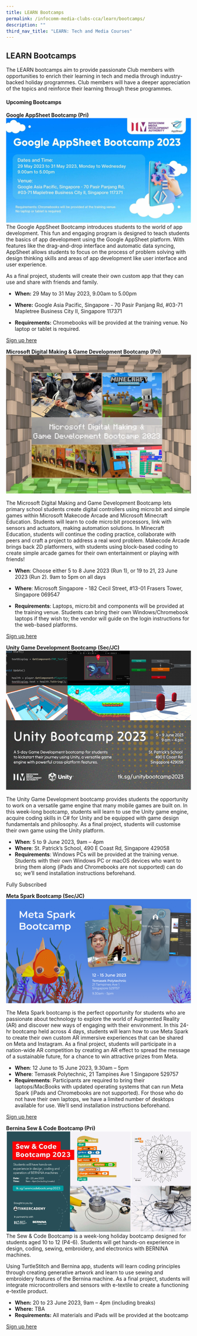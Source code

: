 ```yaml
---
title: LEARN Bootcamps
permalink: /infocomm-media-clubs-cca/learn/bootcamps/
description: ""
third_nav_title: "LEARN: Tech and Media Courses"
---
```

## LEARN Bootcamps

The LEARN bootcamps aim to provide passionate Club members with opportunities to enrich their learning in tech and media through industry-backed holiday programmes. Club members will have a deeper appreciation of the topics and reinforce their learning through these programmes.

#### Upcoming Bootcamps

**Google AppSheet Bootcamp (Pri)**
![](/images/web%20banner.jpg)
The Google AppSheet Bootcamp introduces students to the world of app development. This fun and engaging program is designed to teach students the basics of app development using the Google AppSheet platform. With features like the drag-and-drop interface and automatic data syncing, AppSheet allows students to focus on the process of problem solving with design thinking skills and areas of app development like user interface and user experience.&nbsp;

As a final project, students will create their own custom app that they can use and share with friends and family.

* **When:** 29 May to 31 May 2023, 9.00am to 5.00pm

* **Where:** Google Asia Pacific, Singapore - 70 Pasir Panjang Rd, #03-71 Mapletree Business City II, Singapore 117371

* **Requirements:** Chromebooks will be provided at the training venue. No laptop or tablet is required.

[Sign up here](https://go.gov.sg/google-appsheet2023 )

**Microsoft Digital Making &amp; Game Development Bootcamp (Pri)**
![](/images/Icmclub/microsoft%20digital%20making%20&amp;%20game%20development%20bootcamp%20(pri).jpg)

The Microsoft Digital Making and Game Development Bootcamp lets primary school students create digital controllers using micro:bit and simple games within Microsoft Makecode Arcade and Microsoft Minecraft Education. Students will learn to code micro:bit processors, link with sensors and actuators, making automation solutions. In Minecraft Education, students will continue the coding practice, collaborate with peers and craft a project to address a real word problem. Makecode Arcade brings back 2D platformers, with students using block-based coding to create simple arcade games for their own entertainment or playing with friends!

*   **When**: Choose either 5 to 8 June 2023 (Run 1), or 19 to 21,  23 June 2023 (Run 2). 9am to 5pm on all days
    
*   **Where**: Microsoft Singapore - 182 Cecil Street, #13-01 Frasers Tower, Singapore 069547
*   **Requirements**: Laptops, micro:bit and components will be provided at the training venue. Students can bring their own Windows/Chromebook laptops if they wish to; the vendor will guide on the login instructions for the web-based platforms.

[Sign up here ](https://go.gov.sg/microsoft-bc23)

**Unity Game Development Bootcamp (Sec/JC)**
![](/images/Icmclub/unity%20bootcamp.png)

The Unity Game Development bootcamp provides students the opportunity to work on a versatile game engine that many mobile games are built on. In this week-long bootcamp, students will learn to use the Unity game engine, acquire coding skills in C# for Unity and be equipped with game design fundamentals and philosophy. As a final project, students will customise their own game using the Unity platform.

*   **When**: 5 to 9 June 2023, 9am – 4pm
*   **Where**: St. Patrick’s School, 490 E Coast Rd, Singapore 429058
*   **Requirements**: Windows PCs will be provided at the training venue. Students with their own Windows PC or macOS devices who want to bring them along (iPads and Chromebooks are not supported) can do so; we’ll send installation instructions beforehand.

Fully Subscribed

**Meta Spark Bootcamp (Sec/JC)**
![](/images/meta_updated_promobootcamp_websitebanner%20.PNG)

The Meta Spark bootcamp is the perfect opportunity for students who are passionate about technology to explore the world of Augmented Reality (AR) and discover new ways of engaging with their environment. In this 24-hr bootcamp held across 4 days, students will learn how to use Meta Spark to create their own custom AR immersive experiences that can be shared on Meta and Instagram. As a final project, students will participate in a nation-wide AR competition by creating an AR effect to spread the message of a sustainable future, for a chance to win attractive prizes from Meta.

*   **When**: 12 June to 15 June 2023, 9.30am – 5pm
*   **Where**: Temasek Polytechnic, 21 Tampines Ave 1 Singapore 529757
*   **Requirements**: Participants are required to bring their laptops/MacBooks with updated operating systems that can run Meta Spark (iPads and Chromebooks are not supported). For those who do not have their own laptops, we have a limited number of desktops available for use. We’ll send installation instructions beforehand.

[Sign up here](https://go.gov.sg/sparkarmay23)

**Bernina Sew &amp; Code Bootcamp (Pri)**
![](/images/bernina_promobootcamp_websitebanner.PNG)
The Sew &amp; Code Bootcamp is a week-long holiday bootcamp designed for students aged 10 to 12 (P4-6). Students will get hands-on experience in design, coding, sewing, embroidery, and electronics with BERNINA machines. <br>

Using TurtleStitch and Bernina app, students will learn coding principles through creating generative artwork and learn to use sewing and embroidery features of the Bernina machine. As a final project, students will integrate microcontrollers and sensors with e-textile to create a functioning e-textile product.
* **When:** 20 to 23 June 2023, 9am – 4pm (including breaks)
* **Where:** TBA
* **Requirements:** All materials and iPads will be provided at the bootcamp

[Sign up here ](https://go.gov.sg/bernina-sewcode2023)